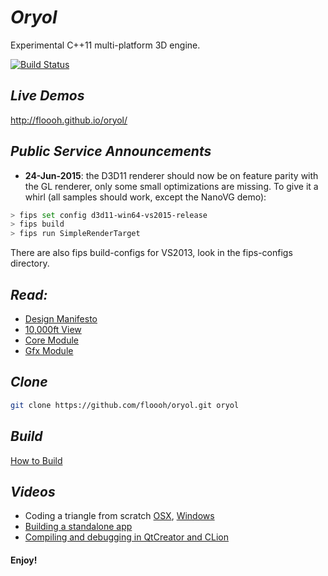 # _Oryol_
 
Experimental C++11 multi-platform 3D engine.

[![Build Status](https://travis-ci.org/floooh/oryol.svg?branch=master)](https://travis-ci.org/floooh/oryol)

## _Live Demos_

http://floooh.github.io/oryol/

## _Public Service Announcements_

- **24-Jun-2015**: the D3D11 renderer should now be on feature parity with the GL renderer, only some small optimizations are missing. To give it a whirl (all samples should work, except the NanoVG demo):

```bash
> fips set config d3d11-win64-vs2015-release
> fips build
> fips run SimpleRenderTarget
```
 There are also fips build-configs for VS2013, look in the fips-configs directory.


## _Read:_

* [Design Manifesto](doc/DESIGN-MANIFESTO.md)
* [10,000ft View](doc/OVERVIEW.md)
* [Core Module](code/Modules/Core/README.md)
* [Gfx Module](code/Modules/Gfx/README.md)

## _Clone_

```bash
git clone https://github.com/floooh/oryol.git oryol
```

## _Build_

[How to Build](doc/BUILD.md)

## _Videos_

- Coding a triangle from scratch [OSX](http://www.youtube.com/watch?v=B5R0uE5IMZs), [Windows](http://www.youtube.com/watch?v=fcmOhvVd80o)
- [Building a standalone app](https://www.youtube.com/watch?v=z8nwrGh2Zsc)
- [Compiling and debugging in QtCreator and CLion](https://www.youtube.com/watch?v=Sp5TywYeNzE)

#### Enjoy! ####




